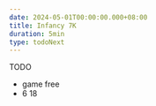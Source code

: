 ```yaml
---
date: 2024-05-01T00:00:00.000+08:00
title: Infancy 7K
duration: 5min
type: todoNext
---
```


TODO

- game free
- 6 18

